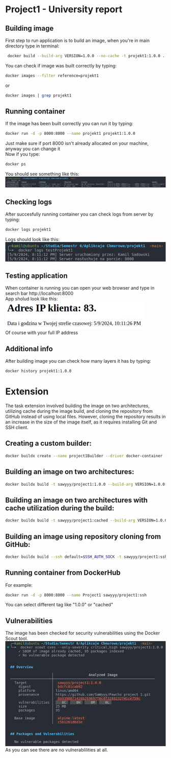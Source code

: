 # Project1 - University report

## Building image
First step to run application is to build an image, when you're in main directory type in terminal:
```sh
 docker build --build-arg VERSION=1.0.0 --no-cache -t projekt1:1.0.0 .
```
You can check if image was built correctly by typing:
```sh
docker images --filter reference=projekt1
```
or
```sh
docker images | grep projekt1
```
## Running container
If the image has been built correctly you can run it by typing:
```sh
docker run -d -p 8000:8000 --name projekt1 projekt1:1.0.0
```
Just make sure if port 8000 isn't already allocated on your machine, anyway you can change it \
Now if you type:
```sh
docker ps
```
You should see something like this:
![screenshot](previews/docker_ps_preview.png)

## Checking logs
After succesfully running container you can check logs from server by typing:
```sh
docker logs projekt1
```
Logs should look like this: \
![screenshot](previews/docker_logs_preview.png)

## Testing application
When container is running you can open your web browser and type in search bar http://localhost:8000 \
App sholud look like this: \
![screenshot](previews/app_preview.jpg) \
Of course with your full IP address

## Additional info
After building image you can check how many layers it has by typing:
```sh
docker history projekt1:1.0.0
```

# Extension

The task extension involved building the image on two architectures, utilizing cache during the image build, and cloning the repository from GitHub instead of using local files. However, cloning the repository results in an increase in the size of the image itself, as it requires installing Git and SSH client.

## Creating a custom builder:
```sh
docker buildx create --name project1Builder --driver docker-container --bootstrap --use     
```
## Building an image on two architectures:
```sh
docker buildx build -t sawyyy/project1:1.0.0 --build-arg VERSION=1.0.0 --no-cache --sbom=true --provenance=mode=max --platform linux/amd64,linux/arm64 --push .
```
## Building an image on two architectures with cache utilization during the build:
```sh
docker buildx build -t sawyyy/project1:cached --build-arg VERSION=1.0.0 --no-cache --sbom=true --provenance=mode=max --platform linux/amd64,linux/arm64 --push --cache-to=type=registry,ref=docker.io/sawyyy/project1:cached --cache-from=type=registry,ref=docker.io/sawyyy/project1:cached .
```
## Building an image using repository cloning from GitHub:
```sh
docker buildx build --ssh default=$SSH_AUTH_SOCK -t sawyyy/project1:ssh --build-arg VERSION=1.0.0 --no-cache --sbom=true --provenance=mode=max --platform linux/amd64,linux/arm64 --push .
```
## Running container from DockerHub
For example:
```sh
docker run -d -p 8000:8000 --name Project1 sawyyy/project1:ssh
```
You can select different tag like "1.0.0" or "cached"

## Vulnerabilities
The image has been checked for security vulnerabilities using the Docker Scout tool. \
![screenshot](previews/vulnerabilities.png) \
As you can see there are no vulnerablilities at all.
